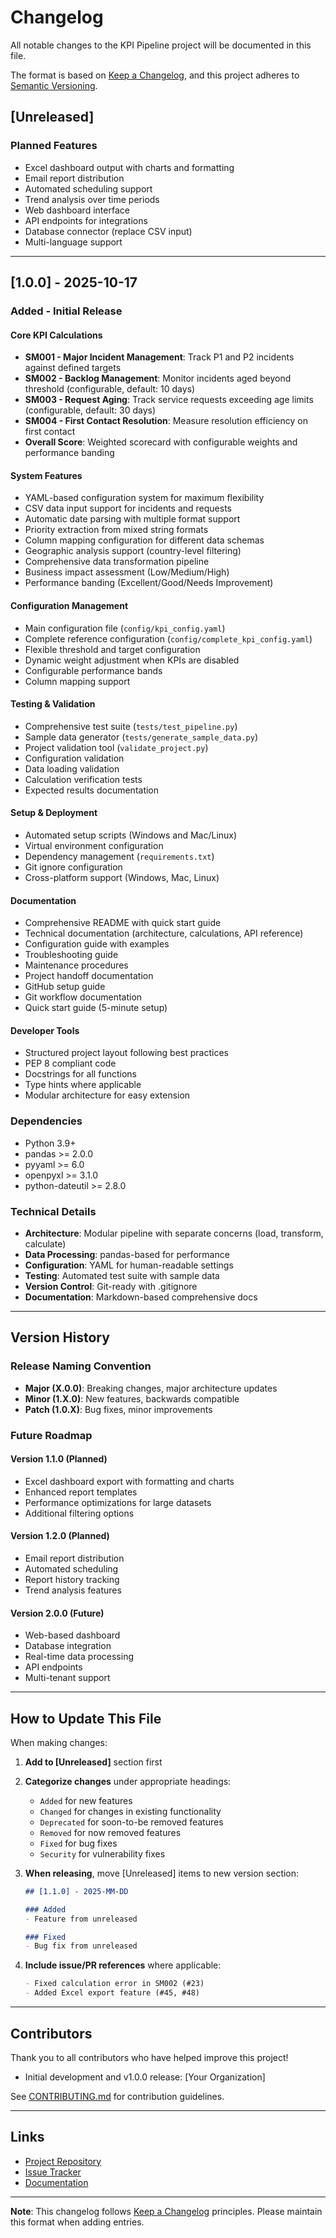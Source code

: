 # Changelog

All notable changes to the KPI Pipeline project will be documented in this file.

The format is based on [Keep a Changelog](https://keepachangelog.com/en/1.0.0/),
and this project adheres to [Semantic Versioning](https://semver.org/spec/v2.0.0.html).

## [Unreleased]

### Planned Features
- Excel dashboard output with charts and formatting
- Email report distribution
- Automated scheduling support
- Trend analysis over time periods
- Web dashboard interface
- API endpoints for integrations
- Database connector (replace CSV input)
- Multi-language support

---

## [1.0.0] - 2025-10-17

### Added - Initial Release

#### Core KPI Calculations
- **SM001 - Major Incident Management**: Track P1 and P2 incidents against defined targets
- **SM002 - Backlog Management**: Monitor incidents aged beyond threshold (configurable, default: 10 days)
- **SM003 - Request Aging**: Track service requests exceeding age limits (configurable, default: 30 days)
- **SM004 - First Contact Resolution**: Measure resolution efficiency on first contact
- **Overall Score**: Weighted scorecard with configurable weights and performance banding

#### System Features
- YAML-based configuration system for maximum flexibility
- CSV data input support for incidents and requests
- Automatic date parsing with multiple format support
- Priority extraction from mixed string formats
- Column mapping configuration for different data schemas
- Geographic analysis support (country-level filtering)
- Comprehensive data transformation pipeline
- Business impact assessment (Low/Medium/High)
- Performance banding (Excellent/Good/Needs Improvement)

#### Configuration Management
- Main configuration file (`config/kpi_config.yaml`)
- Complete reference configuration (`config/complete_kpi_config.yaml`)
- Flexible threshold and target configuration
- Dynamic weight adjustment when KPIs are disabled
- Configurable performance bands
- Column mapping support

#### Testing & Validation
- Comprehensive test suite (`tests/test_pipeline.py`)
- Sample data generator (`tests/generate_sample_data.py`)
- Project validation tool (`validate_project.py`)
- Configuration validation
- Data loading validation
- Calculation verification tests
- Expected results documentation

#### Setup & Deployment
- Automated setup scripts (Windows and Mac/Linux)
- Virtual environment configuration
- Dependency management (`requirements.txt`)
- Git ignore configuration
- Cross-platform support (Windows, Mac, Linux)

#### Documentation
- Comprehensive README with quick start guide
- Technical documentation (architecture, calculations, API reference)
- Configuration guide with examples
- Troubleshooting guide
- Maintenance procedures
- Project handoff documentation
- GitHub setup guide
- Git workflow documentation
- Quick start guide (5-minute setup)

#### Developer Tools
- Structured project layout following best practices
- PEP 8 compliant code
- Docstrings for all functions
- Type hints where applicable
- Modular architecture for easy extension

### Dependencies
- Python 3.9+
- pandas >= 2.0.0
- pyyaml >= 6.0
- openpyxl >= 3.1.0
- python-dateutil >= 2.8.0

### Technical Details
- **Architecture**: Modular pipeline with separate concerns (load, transform, calculate)
- **Data Processing**: pandas-based for performance
- **Configuration**: YAML for human-readable settings
- **Testing**: Automated test suite with sample data
- **Version Control**: Git-ready with .gitignore
- **Documentation**: Markdown-based comprehensive docs

---

## Version History

### Release Naming Convention

- **Major (X.0.0)**: Breaking changes, major architecture updates
- **Minor (1.X.0)**: New features, backwards compatible
- **Patch (1.0.X)**: Bug fixes, minor improvements

### Future Roadmap

#### Version 1.1.0 (Planned)
- Excel dashboard export with formatting and charts
- Enhanced report templates
- Performance optimizations for large datasets
- Additional filtering options

#### Version 1.2.0 (Planned)
- Email report distribution
- Automated scheduling
- Report history tracking
- Trend analysis features

#### Version 2.0.0 (Future)
- Web-based dashboard
- Database integration
- Real-time data processing
- API endpoints
- Multi-tenant support

---

## How to Update This File

When making changes:

1. **Add to [Unreleased]** section first
2. **Categorize changes** under appropriate headings:
   - `Added` for new features
   - `Changed` for changes in existing functionality
   - `Deprecated` for soon-to-be removed features
   - `Removed` for now removed features
   - `Fixed` for bug fixes
   - `Security` for vulnerability fixes

3. **When releasing**, move [Unreleased] items to new version section:
   ```markdown
   ## [1.1.0] - 2025-MM-DD
   
   ### Added
   - Feature from unreleased
   
   ### Fixed
   - Bug fix from unreleased
   ```

4. **Include issue/PR references** where applicable:
   ```markdown
   - Fixed calculation error in SM002 (#23)
   - Added Excel export feature (#45, #48)
   ```

---

## Contributors

Thank you to all contributors who have helped improve this project!

- Initial development and v1.0.0 release: [Your Organization]

See [CONTRIBUTING.md](CONTRIBUTING.md) for contribution guidelines.

---

## Links

- [Project Repository](https://github.com/[YOUR-USERNAME]/kpi-pipeline)
- [Issue Tracker](https://github.com/[YOUR-USERNAME]/kpi-pipeline/issues)
- [Documentation](docs/)

---

**Note**: This changelog follows [Keep a Changelog](https://keepachangelog.com/) principles. Please maintain this format when adding entries.



